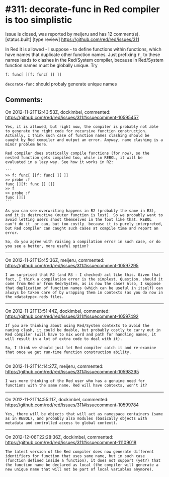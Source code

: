 
#311: decorate-func in Red compiler is too simplistic
================================================================================
Issue is closed, was reported by meijeru and has 12 comment(s).
[status.built] [type.review]
<https://github.com/red/red/issues/311>

In Red it is allowed - I suppose - to define functions within functions, which have names that duplicate other function names. Just prefixing `f_` to these names leads to clashes in the Red/System compiler, because in Red/System function names must be globally unique. Try

```
f: func[ ][f: func[ ][ ]]
```

`decorate-func` should probaly generate unique names  



Comments:
--------------------------------------------------------------------------------

On 2012-11-21T12:43:53Z, dockimbel, commented:
<https://github.com/red/red/issues/311#issuecomment-10595457>

    Yes, it is allowed, but right now, the compiler is probably not able to generate the right code for recursive function construction. Actually, I think such case of function names clashing should be caught by Red compiler and output an error. Anyway, name clashing is a minor problem here.
    
    Red compiler does statically compile functions (for now), so the nested function gets compiled too, while in REBOL, it will be evaluated in a lazy way. See how it works in R2:
    
    ```
    >> f: func[ ][f: func[ ][ ]]
    >> probe :f
    func [][f: func [] []]
    >> f
    >> probe :f
    func [][]
    ```
    
    As you can see overwriting happens in R2 (probably the same in R3), and it is destructive (outer function is lost). So we probably want to avoid letting users shoot themselves in the foot like that. REBOL can't do it _or can, but too costly_ because it is purely interpreted, but Red compiler can caught such cases at compile time and report an error.
    
    So, do you agree with raising a compilation error in such case, or do you see a better, more useful option?

--------------------------------------------------------------------------------

On 2012-11-21T13:45:36Z, meijeru, commented:
<https://github.com/red/red/issues/311#issuecomment-10597295>

    I am surprised that R2 (and R3 - I checked) act like this. Given that fact, I think a compilation error is the simplest. Question, should it come from Red or from Red/System, as is now the case? Also, I suppose that duplication of function names (which can be useful in itself) can always be taken care of by wrapping them in contexts (as you do now in the <datatype>.reds files.

--------------------------------------------------------------------------------

On 2012-11-21T13:51:44Z, dockimbel, commented:
<https://github.com/red/red/issues/311#issuecomment-10597492>

    If you are thinking about using Red/System contexts to avoid the naming clash, it could be doable, but probably costly to carry out in Red compiler (will have to mix word and path for handling names, it will result in a lot of extra code to deal with it).
    
    So, I think we should just let Red compiler catch it and re-examine that once we get run-time function construction ability.

--------------------------------------------------------------------------------

On 2012-11-21T14:14:27Z, meijeru, commented:
<https://github.com/red/red/issues/311#issuecomment-10598295>

    I was more thinking of the Red user who has a genuine need for functions with the same name. Red will have contexts, won't it?

--------------------------------------------------------------------------------

On 2012-11-21T14:55:11Z, dockimbel, commented:
<https://github.com/red/red/issues/311#issuecomment-10599784>

    Yes, there will be objects that will act as namespace containers (same as in REBOL), and probably also modules (basically objects with metadata and controlled access to global context).

--------------------------------------------------------------------------------

On 2012-12-06T22:28:36Z, dockimbel, commented:
<https://github.com/red/red/issues/311#issuecomment-11109018>

    The latest version of the Red compiler does now generate different identifiers for function that uses same name, but in such case (function defined inside a function), it does not support (yet?) that the function name be declared as local (the compiler will generate a new unique name that will not be part of local variables anymore).


